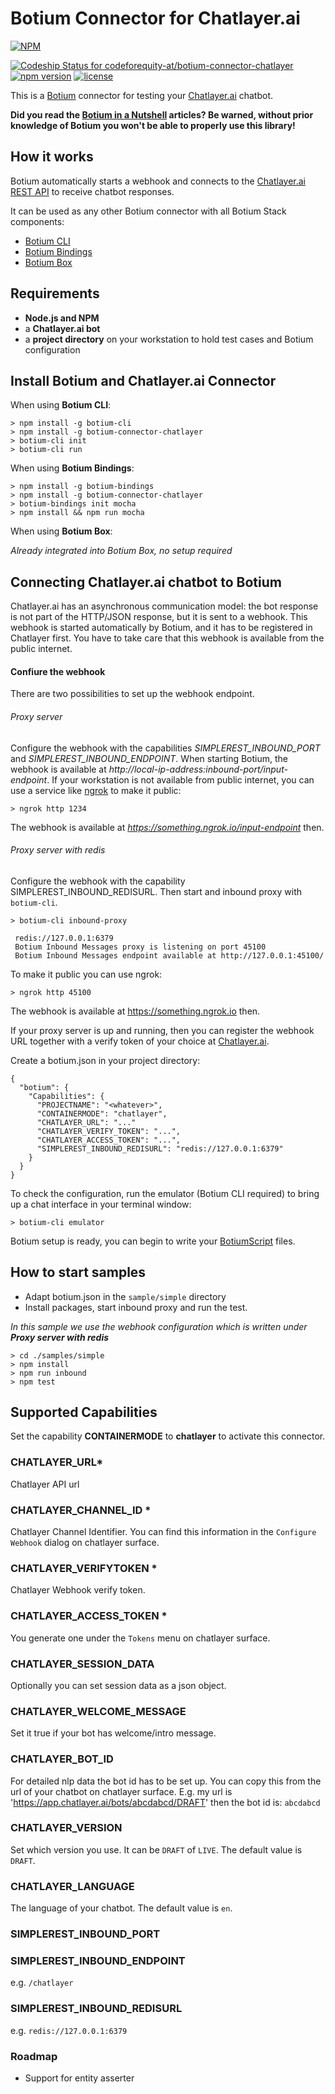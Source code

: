 # Botium Connector for Chatlayer.ai

[![NPM](https://nodei.co/npm/botium-connector-chatlayer.png?downloads=true&downloadRank=true&stars=true)](https://nodei.co/npm/botium-connector-chatlayer/)

[![Codeship Status for codeforequity-at/botium-connector-chatlayer](https://app.codeship.com/projects/272f0fc0-ec43-0137-f319-7ae2d5dde536/status?branch=master)](https://app.codeship.com/projects/374593)
[![npm version](https://badge.fury.io/js/botium-connector-chatlayer.svg)](https://badge.fury.io/js/botium-connector-chatlayer)
[![license](https://img.shields.io/github/license/mashape/apistatus.svg)]()


This is a [Botium](https://github.com/codeforequity-at/botium-core) connector for testing your [Chatlayer.ai](https://www.chatlayer.ai/) chatbot.

__Did you read the [Botium in a Nutshell](https://medium.com/@floriantreml/botium-in-a-nutshell-part-1-overview-f8d0ceaf8fb4) articles? Be warned, without prior knowledge of Botium you won't be able to properly use this library!__

## How it works
Botium automatically starts a webhook and connects to the [Chatlayer.ai REST API](https://docs.chatlayer.ai/channels/webhook-api) to receive chatbot responses.

It can be used as any other Botium connector with all Botium Stack components:
* [Botium CLI](https://github.com/codeforequity-at/botium-cli/)
* [Botium Bindings](https://github.com/codeforequity-at/botium-bindings/)
* [Botium Box](https://www.botium.at)

## Requirements
* **Node.js and NPM**
* a **Chatlayer.ai bot**
* a **project directory** on your workstation to hold test cases and Botium configuration

## Install Botium and Chatlayer.ai Connector

When using __Botium CLI__:

```
> npm install -g botium-cli
> npm install -g botium-connector-chatlayer
> botium-cli init
> botium-cli run
```

When using __Botium Bindings__:

```
> npm install -g botium-bindings
> npm install -g botium-connector-chatlayer
> botium-bindings init mocha
> npm install && npm run mocha
```

When using __Botium Box__:

_Already integrated into Botium Box, no setup required_

## Connecting Chatlayer.ai chatbot to Botium

Chatlayer.ai has an asynchronous communication model: the bot response is not part of the HTTP/JSON response, but it is sent to a webhook. This webhook is started automatically by Botium, and it has to be registered in Chatlayer first. You have to take care that this webhook is available from the public internet.

#### Confiure the webhook

There are two possibilities to set up the webhook endpoint.

###### Proxy server
Configure the webhook with the capabilities _SIMPLEREST_INBOUND_PORT_ and _SIMPLEREST_INBOUND_ENDPOINT_. When starting Botium, the webhook is available at _http://local-ip-address:inbound-port/input-endpoint_. If your workstation is not available from public internet, you can use a service like [ngrok](https://ngrok.com/) to make it public:

    > ngrok http 1234

The webhook is available at _https://something.ngrok.io/input-endpoint_ then.

###### Proxy server with redis
Configure the webhook with the capability SIMPLEREST_INBOUND_REDISURL. Then start and inbound proxy with `botium-cli`. 

    > botium-cli inbound-proxy
    
     redis://127.0.0.1:6379
     Botium Inbound Messages proxy is listening on port 45100
     Botium Inbound Messages endpoint available at http://127.0.0.1:45100/

To make it public you can use ngrok:
    
    > ngrok http 45100

The webhook is available at https://something.ngrok.io then.

If your proxy server is up and running, then you can register the webhook URL together with a verify token of your choice at [Chatlayer.ai](https://docs.chatlayer.ai/channels/webhook-api).

Create a botium.json in your project directory: 

```
{
  "botium": {
    "Capabilities": {
      "PROJECTNAME": "<whatever>",
      "CONTAINERMODE": "chatlayer",
      "CHATLAYER_URL": "..."
      "CHATLAYER_VERIFY_TOKEN": "...",
      "CHATLAYER_ACCESS_TOKEN": "...",
      "SIMPLEREST_INBOUND_REDISURL": "redis://127.0.0.1:6379"
    }
  }
}
```

To check the configuration, run the emulator (Botium CLI required) to bring up a chat interface in your terminal window:

```
> botium-cli emulator
```

Botium setup is ready, you can begin to write your [BotiumScript](https://github.com/codeforequity-at/botium-core/wiki/Botium-Scripting) files.

## How to start samples

* Adapt botium.json in the `sample/simple` directory
* Install packages, start inbound proxy and run the test.

_In this sample we use the webhook configuration which is written under **Proxy server with redis**_
```
> cd ./samples/simple
> npm install
> npm run inbound
> npm test
```

## Supported Capabilities

Set the capability __CONTAINERMODE__ to __chatlayer__ to activate this connector.

### CHATLAYER_URL*
Chatlayer API url

### CHATLAYER_CHANNEL_ID *
Chatlayer Channel Identifier. You can find this information in the `Configure Webhook` dialog on chatlayer surface.

### CHATLAYER_VERIFYTOKEN *
Chatlayer Webhook verify token.

### CHATLAYER_ACCESS_TOKEN *
You generate one under the `Tokens` menu on chatlayer surface.

### CHATLAYER_SESSION_DATA
Optionally you can set session data as a json object.

### CHATLAYER_WELCOME_MESSAGE
Set it true if your bot has welcome/intro message.

### CHATLAYER_BOT_ID
For detailed nlp data the bot id has to be set up. You can copy this from the url of your chatbot on chatlayer surface.
E.g. my url is 'https://app.chatlayer.ai/bots/abcdabcd/DRAFT' then the bot id is: `abcdabcd`

### CHATLAYER_VERSION
Set which version you use. It can be `DRAFT` of `LIVE`. The default value is `DRAFT`.

### CHATLAYER_LANGUAGE
The language of your chatbot. The default value is `en`.


### SIMPLEREST_INBOUND_PORT

### SIMPLEREST_INBOUND_ENDPOINT
e.g. `/chatlayer`

### SIMPLEREST_INBOUND_REDISURL
e.g. `redis://127.0.0.1:6379`

### Roadmap
* Support for entity asserter
